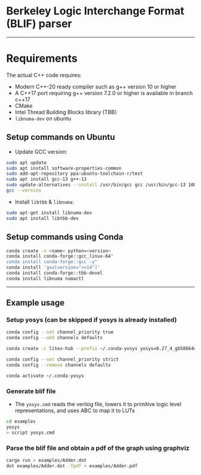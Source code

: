# Berkeley Logic Interchange Format (BLIF) parser

---

# Requirements

The actual C++ code requires:

- Modern C++-20 ready compiler such as g++ version 10 or higher
- A C++17 port requiring g++ version 7.2.0 or higher is available in branch c++17
- CMake
- Intel Thread Building Blocks library (TBB)
- `libnuma-dev` on ubuntu

## Setup commands on Ubuntu

- Update GCC version:

```bash
sudo apt update
sudo apt install software-properties-common
sudo add-apt-repository ppa:ubuntu-toolchain-r/test
sudo apt install gcc-13 g++-13
sudo update-alternatives --install /usr/bin/gcc gcc /usr/bin/gcc-13 100 --slave /usr/bin/g++ g++ /usr/bin/g++-13
gcc --version
```

- Install `libtbb` & `libnuma`:

```bash
sudo apt-get install libnuma-dev
sudo apt install libtbb-dev
```

## Setup commands using Conda

```bash
conda create -n <name> python=<version>
conda install conda-forge::gcc_linux-64"
conda install conda-forge::gcc -y"
conda install 'gxx[version=">=14"]'
conda install conda-forge::tbb-devel
conda install libnuma numactl
```

---

## Example usage

### Setup yosys (can be skipped if yosys is already installed)

```bash
conda config --set channel_priority true
conda config --add channels defaults

conda create -c litex-hub --prefix ~/.conda-yosys yosys=0.27_4_gb58664d44

conda config --set channel_priority strict
conda config --remove channels defaults

conda activate ~/.conda-yosys
```

### Generate blif file

- The `yosys.cmd` reads the verilog file, lowers it to primitive logic level representations, and uses ABC to map it to LUTs

```bash
cd examples
yosys
> script yosys.cmd
```

### Parse the blif file and obtain a pdf of the graph using graphviz

```bash
cargo run > examples/Adder.dot
dot examples/Adder.dot -Tpdf > examples/Adder.pdf
```
